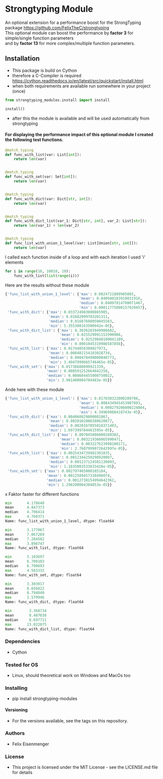 # Strongtyping Module
An optional extension for a performance boost for the StrongTyping package https://github.com/FelixTheC/strongtyping<br>
This optional module can boost the performance  by __factor 3__ for simple/single function parameters<br>
and by __factor 13__ for more complex/multiple function parameters.


## Installation
- This package is build on Cython
- therefore a C-Compiler is required https://cython.readthedocs.io/en/latest/src/quickstart/install.html
- when both requirements are available run somewhere in your project (once)
```python
from strongtyping_modules.install import install

install()
```
- after this the module is available and will be used automatically from strongtyping

#### For displaying the performance impact of this optional module I created the following test functions. 

```python
@match_typing
def func_with_list(var: List[int]):
    return len(var)


@match_typing
def func_with_set(var: Set[int]):
    return len(var)


@match_typing
def func_with_dict(var: Dict[str, int]):
    return len(var)


@match_typing
def func_with_dict_list(var_1: Dict[str, int], var_2: List[str]):
    return len(var_1) + len(var_2)


@match_typing
def func_list_with_union_1_level(var: List[Union[str, int]]):
    return len(var)
```

I called each function inside of a loop and with each iteration I used 'i' elements
```python
for i in range(10, 10010, 10):
    func_with_list(list(range(i)))
```

Here are the results without these module
```python
{'func_list_with_union_1_level': {'max': 0.0824721889985085,
                                  'mean': 0.040940183910031916,
                                  'median': 0.04097814700071467,
                                  'min': 0.00011775800157920457},
 'func_with_dict': {'max': 0.033724983000865905,
                    'mean': 0.01682099703201311,
                    'median': 0.01687698050045583,
                    'min': 5.355300163500942e-05},
 'func_with_dict_list': {'max': 0.3036283949986682,
                         'mean': 0.025529991152990986,
                         'median': 0.02529048100041109,
                         'min': 0.0001045319986587856},
 'func_with_list': {'max': 0.01744058300027973,
                    'mean': 0.008482154103028734,
                    'median': 0.008478498000840773,
                    'min': 3.4947999665746465e-05},
 'func_with_set': {'max': 0.01736680899921339,
                   'mean': 0.008591252664042258,
                   'median': 0.008604455000750022,
                   'min': 3.981400004704483e-05}}

```

Ande here with these module
```python
{'func_list_with_union_1_level': {'max': 0.017030322000209708,
                                  'mean': 0.008434945453987893,
                                  'median': 0.008279206000224804,
                                  'min': 4.34969988418743e-05},
 'func_with_dict': {'max': 0.004060829000081867,
                    'mean': 0.0020102006380620877,
                    'median': 0.0020167855018371483,
                    'min': 1.697399784461595e-05},
 'func_with_dict_list': {'max': 0.007045086000289302,
                         'mean': 0.003219366065990471,
                         'median': 0.003227623998100171,
                         'min': 2.7607999072642997e-05},
 'func_with_list': {'max': 0.0025434739982301835,
                    'mean': 0.0012344250298920087,
                    'median': 0.001237124501130893,
                    'min': 1.1835003533633426e-05},
 'func_with_set': {'max': 0.002797465000185184,
                   'mean': 0.0012589457310496074,
                   'median': 0.0012730154994642362,
                   'min': 1.298200004384853e-05}}

```

x Faktor faster for different functions
```python
min       4.178648
mean      4.847373
median    4.796414
max       4.760371
Name: func_list_with_union_1_level, dtype: float64

min       3.177067
mean      7.067269
median    7.284502
max       3.898747
Name: func_with_list, dtype: float64

min       3.103697
mean      6.708103
median    6.790693
max       4.583332
Name: func_with_set, dtype: float64

min       3.303017
mean      8.656822
median    8.794840
max       3.579946
Name: func_with_dict, dtype: float64

min        3.368734
mean       8.407030
median     8.697711
max       13.022075
Name: func_with_dict_list, dtype: float64
```

### Dependencies
- Cython

### Tested for OS
- Linux, should theoretical work on Windows and MacOs too

### Installing
- pip install strongtyping-modules

#### Versioning
- For the versions available, see the tags on this repository.

### Authors
- Felix Eisenmenger

### License
- This project is licensed under the MIT License - see the LICENSE.md file for details
